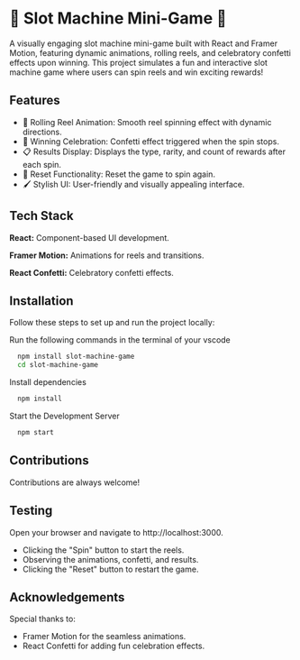
# 🎰 Slot Machine Mini-Game 🎰

A visually engaging slot machine mini-game built with React and Framer Motion, featuring dynamic animations, rolling reels, and celebratory confetti effects upon winning. This project simulates a fun and interactive slot machine game where users can spin reels and win exciting rewards!


## Features

- 🎡 Rolling Reel Animation: Smooth reel spinning effect with dynamic directions.
- 🎉 Winning Celebration: Confetti effect triggered when the spin stops.
- 📋 Results Display: Displays the type, rarity, and count of rewards after each spin.
- 🔄 Reset Functionality: Reset the game to spin again.
- 🖌️ Stylish UI: User-friendly and visually appealing interface.


## Tech Stack



**React:** Component-based UI development.

**Framer Motion:** Animations for reels and transitions.

**React Confetti:** Celebratory confetti effects.
## Installation

Follow these steps to set up and run the project locally:

Run the following commands in the terminal of your vscode

```bash
  npm install slot-machine-game
  cd slot-machine-game 
```
Install dependencies

```bash
  npm install 
```

Start the Development Server

```bash
  npm start
```
## Contributions

Contributions are always welcome!




## Testing 

Open your browser and navigate to http://localhost:3000.

- Clicking the "Spin" button to start the reels.
- Observing the animations, confetti, and results.
- Clicking the "Reset" button to restart the game.
## Acknowledgements

Special thanks to:

- Framer Motion for the seamless animations.
- React Confetti for adding fun celebration effects.

